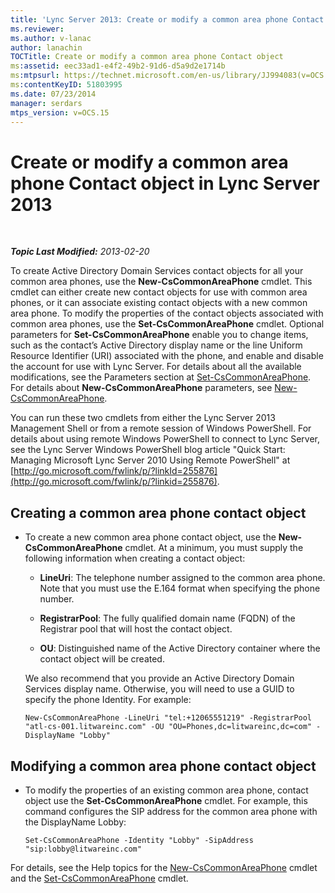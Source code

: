 ```yaml
---
title: 'Lync Server 2013: Create or modify a common area phone Contact object'
ms.reviewer: 
ms.author: v-lanac
author: lanachin
TOCTitle: Create or modify a common area phone Contact object
ms:assetid: eec33ad1-e4f2-49b2-91d6-d5a9d2e1714b
ms:mtpsurl: https://technet.microsoft.com/en-us/library/JJ994083(v=OCS.15)
ms:contentKeyID: 51803995
ms.date: 07/23/2014
manager: serdars
mtps_version: v=OCS.15
---
```


<div data-xmlns="http://www.w3.org/1999/xhtml">

<div class="topic" data-xmlns="http://www.w3.org/1999/xhtml" data-msxsl="urn:schemas-microsoft-com:xslt" data-cs="http://msdn.microsoft.com/en-us/">

<div data-asp="http://msdn2.microsoft.com/asp">

# Create or modify a common area phone Contact object in Lync Server 2013

</div>

<div id="mainSection">

<div id="mainBody">

<span> </span>

_**Topic Last Modified:** 2013-02-20_

To create Active Directory Domain Services contact objects for all your common area phones, use the **New-CsCommonAreaPhone** cmdlet. This cmdlet can either create new contact objects for use with common area phones, or it can associate existing contact objects with a new common area phone. To modify the properties of the contact objects associated with common area phones, use the **Set-CsCommonAreaPhone** cmdlet. Optional parameters for **Set-CsCommonAreaPhone** enable you to change items, such as the contact’s Active Directory display name or the line Uniform Resource Identifier (URI) associated with the phone, and enable and disable the account for use with Lync Server. For details about all the available modifications, see the Parameters section at [Set-CsCommonAreaPhone](https://docs.microsoft.com/powershell/module/skype/Set-CsCommonAreaPhone). For details about **New-CsCommonAreaPhone** parameters, see [New-CsCommonAreaPhone](https://docs.microsoft.com/powershell/module/skype/New-CsCommonAreaPhone).

You can run these two cmdlets from either the Lync Server 2013 Management Shell or from a remote session of Windows PowerShell. For details about using remote Windows PowerShell to connect to Lync Server, see the Lync Server Windows PowerShell blog article "Quick Start: Managing Microsoft Lync Server 2010 Using Remote PowerShell" at [http://go.microsoft.com/fwlink/p/?linkId=255876](http://go.microsoft.com/fwlink/p/?linkid=255876).

<div>


<div>

## Creating a common area phone contact object

  - To create a new common area phone contact object, use the **New-CsCommonAreaPhone** cmdlet. At a minimum, you must supply the following information when creating a contact object:
    
      - **LineUri**: The telephone number assigned to the common area phone. Note that you must use the E.164 format when specifying the phone number.
    
      - **RegistrarPool**: The fully qualified domain name (FQDN) of the Registrar pool that will host the contact object.
    
      - **OU**: Distinguished name of the Active Directory container where the contact object will be created.
    
    We also recommend that you provide an Active Directory Domain Services display name. Otherwise, you will need to use a GUID to specify the phone Identity. For example:
    
        New-CsCommonAreaPhone -LineUri "tel:+12065551219" -RegistrarPool "atl-cs-001.litwareinc.com" -OU "OU=Phones,dc=litwareinc,dc=com" -DisplayName "Lobby"

</div>

<div>

## Modifying a common area phone contact object

  - To modify the properties of an existing common area phone, contact object use the **Set-CsCommonAreaPhone** cmdlet. For example, this command configures the SIP address for the common area phone with the DisplayName Lobby:
    
        Set-CsCommonAreaPhone -Identity "Lobby" -SipAddress "sip:lobby@litwareinc.com"

</div>

For details, see the Help topics for the [New-CsCommonAreaPhone](https://docs.microsoft.com/powershell/module/skype/New-CsCommonAreaPhone) cmdlet and the [Set-CsCommonAreaPhone](https://docs.microsoft.com/powershell/module/skype/Set-CsCommonAreaPhone) cmdlet.

</div>

</div>

<span> </span>

</div>

</div>

</div>

